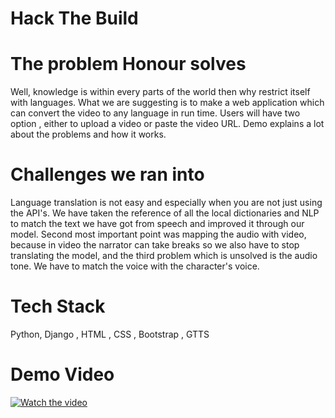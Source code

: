 # Hack The Build

# The problem Honour solves
Well, knowledge is within every parts of the world then why restrict itself with languages. What we are suggesting is to make a web application which can convert the video to any language in run time. Users will have two option , either to upload a video or paste the video URL. Demo explains a lot about the problems and how it works.

# Challenges we ran into
Language translation is not easy and especially when you are not just using the API's. We have taken the reference of all the local dictionaries and NLP to match the text we have got from speech and improved it through our model. Second most important point was mapping the audio with video, because in video the narrator can take breaks so we also have to stop translating the model, and the third problem which is unsolved is the audio tone. We have to match the voice with the character's voice.

# Tech Stack
Python, Django , HTML , CSS , Bootstrap , GTTS

# Demo Video

[![Watch the video](https://static.toiimg.com/photo/75256648.cms)](https://www.youtube.com/watch?v=CNHgCQB96hA&t=6s&ab_channel=BrijPatel)

